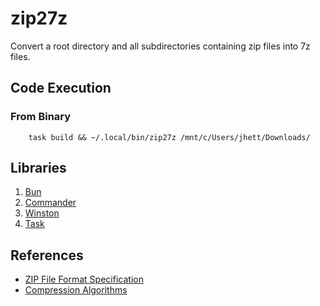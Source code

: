 # zip27z

Convert a root directory and all subdirectories containing zip files into 7z files.

## Code Execution

### From Binary

```shell
    task build && ~/.local/bin/zip27z /mnt/c/Users/jhett/Downloads/
```

## Libraries

1. [Bun](https://bun.sh/docs/bundler/executables)
2. [Commander](https://github.com/tj/commander.js/tree/master)
3. [Winston](https://github.com/winstonjs/winston)
4. [Task](https://taskfile.dev)

## References

- [ZIP File Format Specification](https://pkware.cachefly.net/webdocs/casestudies/APPNOTE.TXT)
- [Compression Algorithms](https://en.wikipedia.org/wiki/Data_compression)
